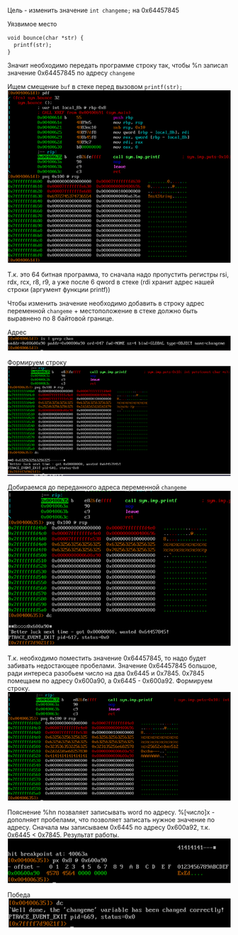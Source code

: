 Цель - изменить значение `int changeme;` на 0x64457845

Уязвимое место 
```
void bounce(char *str) {
  printf(str);
}
```

Значит необходимо передать программе строку так, чтобы %n записал значение 0x64457845 по адресу `changeme`

Ищем смещение `buf` в стеке перед вызовом `printf(str);`\
![alt text](../images/format-three/1.png)

Т.к. это 64 битная программа, то сначала надо пропустить регистры rsi, rdx, rcx, r8, r9, а уже после 6 qword в стеке (rdi хранит адрес нашей строки (аргумент функции printf))

Чтобы изменить значение необходимо добавить в строку адрес переменной `changeme` + местоположение в стеке должно быть выравнено по 8 байтовой границе.

Адрес\
![alt text](../images/format-three/2.png)

Формируем строку \
![alt text](../images/format-three/3.png)

Добираемся до переданного адреса переменной `changeme`\
![alt text](../images/format-three/4.png)

Т.к. необходимо поместить значение 0x64457845, то надо будет забивать недостающее пробелами. Значение 0x64457845 большое, ради интереса разобьем число на два 0x6445 и 0x7845. 0x7845 помещаем по адресу 0x600a90, а 0x6445 - 0x600a92. Формируем строку.\
![alt text](../images/format-three/5.png)

Пояснение
%hn позваляет записывать word по адресу. %[число]x - дополняет пробелами, что позволяет записать нужное значение по адресу. Сначала мы записываем 0x6445 по адресу 0x600a92, т.к. 0x6445 < 0x7845. Результат работы.\
![alt text](../images/format-three/6.png)

Победа \
![alt text](../images/format-three/7.png)